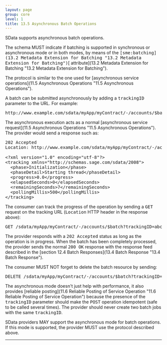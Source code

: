 ```yaml
---
layout: page
group: core
level: 1
title: 13.5 Asynchronous Batch Operations
---
```


SData supports asynchronous batch operations.

The schema MUST indicate if batching is supported in synchronous or
asynchronous mode or in both modes, by means of the
<tt>[sme:batching](13.2 Metadata Extension for Batching "13.2 Metadata Extension for Batching")</tt>[
attribute](13.2 Metadata Extension for Batching "13.2 Metadata Extension for Batching").

The protocol is similar to the one used for
[asynchronous service operations](11.5 Asynchronous Operations "11.5 Asynchronous Operations").

A batch can be submitted asynchronously by adding a <tt>trackingID</tt>
parameter&nbsp;to the URL. For example:

<pre>http://www.example.com/sdata/myApp/myContract/-/accounts/$batch?trackingID=abc42b0d-d110-4f5c-ac79-d3aa11bd20cb</pre>

The asynchronous execution&nbsp;acts as a normal
[asynchronous service request](11.5 Asynchronous Operations "11.5 Asynchronous Operations"). The provider would&nbsp;send
a response such as:

<pre>202 Accepted
Location: http://www.example.com/sdata/myApp/myContract/-/accounts/$batch?trackingID=abc42b0d-d110-4f5c-ac79-d3aa11bd20cb&nbsp;

&lt;?xml version="1.0" encoding="utf-8"?&gt;
&lt;tracking xmlns="http://schemas.sage.com/sdata/2008"&gt;
&nbsp;&nbsp;&lt;phase&gt;Initialization&lt;/phase&gt;
&nbsp;&nbsp;&lt;phaseDetail&gt;Starting thread&lt;/phaseDetail&gt;
&nbsp;&nbsp;&lt;progress&gt;0.0&lt;/progress&gt;
&nbsp;&nbsp;&lt;elapsedSeconds&gt;0&lt;/elapsedSeconds&gt;
&nbsp;&nbsp;&lt;remainingSeconds&gt;7&lt;/remainingSeconds&gt;
  &lt;pollingMillis&gt;500&lt;/pollingMillis&gt;
&lt;/tracking&gt;</pre>

The consumer can track the progress of the operation by sending a
<tt>GET</tt> request on the tracking URL (<tt>Location</tt> HTTP header in the
response above):

<pre>GET /sdata/myApp/myContract/-/accounts/$batch?trackingID=abc42b0d-d110-4f5c-ac79-d3aa11bd20cb</pre>

The provider&nbsp;responds with a <tt>202 Accepted</tt> status as long as the
operation is&nbsp;in progress. When the batch has been completely processed, the
provider&nbsp;sends the normal <tt>200 OK</tt> response with the response feed
described in the [section 12.4 Batch Responses](13.4 Batch Response "13.4 Batch Response").

The consumer MUST NOT forget to delete the batch resource by sending:

<pre>DELETE /sdata/myApp/myContract/-/accounts/$batch?trackingID=abc42b0d-d110-4f5c-ac79-d3aa11bd20cb</pre>

The asynchronous mode doesn't just help with performance, it
also provides [reliable posting](11.6 Reliable Posting of Service Operation "11.6 Reliable Posting of Service Operation") because the presence
of the <tt>trackingID</tt> parameter should make the <tt>POST</tt> operation
idempotent (safe to be called several times). The provider should never create
two batch jobs with the same <tt>trackingID</tt>.

SData providers MAY support the asynchronous mode for batch
operations. If this mode is supported, the provider MUST use the protocol
described above.

* * *